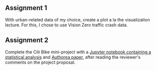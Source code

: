 ## Assignment 1

With urban-related data of my choice, create a plot a la the visualization lecture. For this, I chose to use Vision Zero traffic crash data.

## Assignment 2

Complete the Citi Bike mini-project with a [Jupyter notebook containing a statistical analysis](https://github.com/aawerner/PUI2018_aaw329/blob/master/HW8_aaw329/HW8_2_aaw329.ipynb) and [Authorea paper](https://www.authorea.com/336195/EpfL_H0s3KbrPqjHOXlLoQ), after reading the reviewer's comments on the project proposal.
